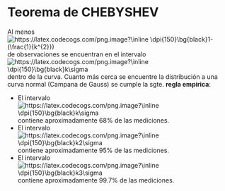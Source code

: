 # Teorema de **CHEBYSHEV** 
Al menos <img src="https://latex.codecogs.com/png.image?\inline&space;\dpi{150}\bg{black}1-(\frac{1}{k^{2}})" title="https://latex.codecogs.com/png.image?\inline \dpi{150}\bg{black}1-(\frac{1}{k^{2}})" />
de observaciones se encuentran en el intervalo <img src="https://latex.codecogs.com/png.image?\inline&space;\dpi{150}\bg{black}k\sigma&space;" title="https://latex.codecogs.com/png.image?\inline \dpi{150}\bg{black}k\sigma " />
dentro de la curva.
Cuanto más cerca se encuentre la distribución a una curva normal (Campana de Gauss) se cumple la sgte. **regla empirica**:
- El intervalo <img src="https://latex.codecogs.com/png.image?\inline&space;\dpi{150}\bg{black}k\sigma&space;" title="https://latex.codecogs.com/png.image?\inline \dpi{150}\bg{black}k\sigma " /> contiene aproximadamente 68% de las mediciones.
- El intervalo <img src="https://latex.codecogs.com/png.image?\inline&space;\dpi{150}\bg{black}k2\sigma&space;" title="https://latex.codecogs.com/png.image?\inline \dpi{150}\bg{black}k2\sigma " /> contiene aproximadamente 95% de las mediciones.
- El intervalo <img src="https://latex.codecogs.com/png.image?\inline&space;\dpi{150}\bg{black}k3\sigma&space;" title="https://latex.codecogs.com/png.image?\inline \dpi{150}\bg{black}k3\sigma " /> contiene aproximadamente 99.7% de las mediciones.
